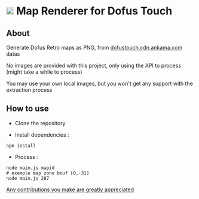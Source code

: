 # <img src="https://cdn.dofusretro.fr/img/map.png" height="20"> Map Renderer for Dofus Touch 

## About

Generate Dofus Retro maps as PNG, from [dofustouch.cdn.ankama.com](https://dofustouch.cdn.ankama.com) datas

No images are provided with this project, only using the API to process (might take a while to process)

You may use your own local images, but you won't get any support with the extraction process

## How to use

- Clone the repository

- Install dependencies : 
```shell
npm install
```
- Process :
```shell
node main.js mapid
# exemple map zone bouf [0,-31]
node main.js 287
```

[Any contributions you make are greatly appreciated](https://github.com/aejii/MapRenderer-DT)